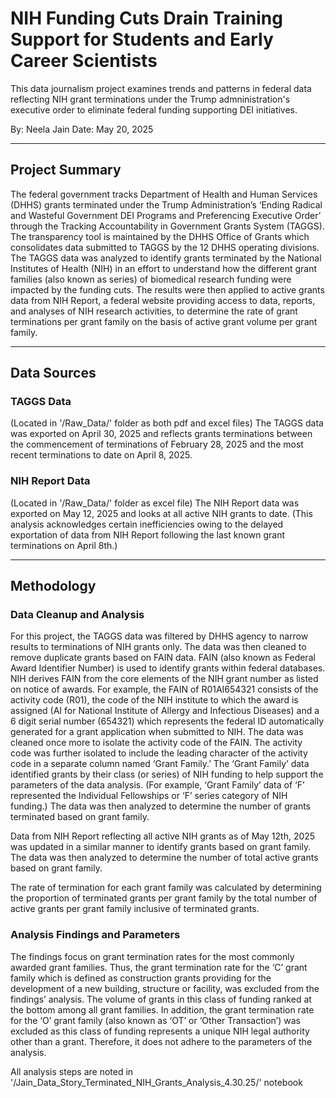 # NIH Funding Cuts Drain Training Support for Students and Early Career Scientists

This data journalism project examines trends and patterns in federal data reflecting NIH grant terminations under the Trump admninistration's executive order to eliminate federal funding supporting DEI initiatives.

By: Neela Jain
Date: May 20, 2025

---

## Project Summary

The federal government tracks Department of Health and Human Services (DHHS) grants terminated under the Trump Administration’s ‘Ending Radical and Wasteful Government DEI Programs and Preferencing Executive Order’ through the Tracking Accountability in Government Grants System (TAGGS). The transparency tool is maintained by the DHHS Office of Grants which consolidates data submitted to TAGGS by the 12 DHHS operating divisions. The TAGGS data was analyzed to identify grants terminated by the National Institutes of Health (NIH) in an effort to understand how the different grant families (also known as series) of biomedical research funding were impacted by the funding cuts. The results were then applied to active grants data from NIH Report, a federal website providing access to data, reports, and analyses of NIH research activities, to determine the rate of grant terminations per grant family on the basis of active grant volume per grant family.

---

## Data Sources

### TAGGS Data
(Located in '/Raw_Data/' folder as both pdf and excel files)
The TAGGS data was exported on April 30, 2025 and reflects grants terminations between the commencement of terminations of February 28, 2025 and the most recent terminations to date on April 8, 2025. 

### NIH Report Data
(Located in '/Raw_Data/' folder as excel file)
The NIH Report data was exported on May 12, 2025 and looks at all active NIH grants to date. (This analysis acknowledges certain inefficiencies owing to the delayed exportation of data from NIH Report following the last known grant terminations on April 8th.) 

---

## Methodology

### Data Cleanup and Analysis
For this project, the TAGGS data was filtered by DHHS agency to narrow results to terminations of NIH grants only. The data was then cleaned to remove duplicate grants based on FAIN data. FAIN (also known as Federal Award Identifier Number) is used to identify grants within federal databases. NIH derives FAIN from the core elements of the NIH grant number as listed on notice of awards.  For example, the FAIN of R01AI654321 consists of the activity code (R01), the code of the NIH institute to which the award is assigned (AI for National Institute of Allergy and Infectious Diseases) and a 6 digit serial number (654321) which represents the federal ID automatically generated for a grant application when submitted to NIH. The data was cleaned once more to isolate the activity code of the FAIN. The activity code was further isolated to include the leading character of the activity code in a separate column named ‘Grant Family.’  The ‘Grant Family’ data identified grants by their class (or series) of NIH funding to help support the parameters of the data analysis.  (For example, ‘Grant Family’ data of ‘F’ represented the Individual Fellowships or ‘F’ series category of NIH funding.) The data was then analyzed to determine the number of grants terminated based on grant family.

Data from NIH Report reflecting all active NIH grants as of May 12th, 2025 was updated in a similar manner to identify grants based on grant family.  The data was then analyzed to determine the number of total active grants based on grant family.

The rate of termination for each grant family was calculated by determining the proportion of terminated grants per grant family by the total number of active grants per grant family inclusive of terminated grants.  

### Analysis Findings and Parameters
The findings focus on grant termination rates for the most commonly awarded grant families.  Thus, the grant termination rate for the ‘C’ grant family which is defined as construction grants providing for the development of a new building, structure or facility, was excluded from the findings’ analysis. The volume of grants in this class of funding ranked at the bottom among all grant families. In addition, the grant termination rate for the ‘O’ grant family (also known as ‘OT’ or ‘Other Transaction’) was excluded as this class of funding represents a unique NIH legal authority other than a grant. Therefore, it does not adhere to the parameters of the analysis.

All analysis steps are noted in '/Jain_Data_Story_Terminated_NIH_Grants_Analysis_4.30.25/' notebook











